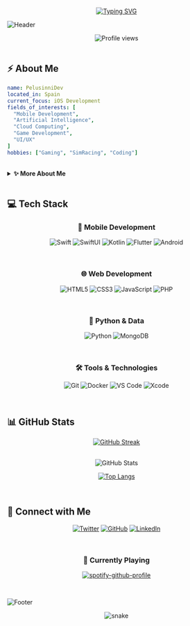 # <div align="center">

<div align="center">
  
[![Typing SVG](https://readme-typing-svg.herokuapp.com?font=JetBrains+Mono&weight=200&size=35&pause=1000&color=FFFFFF&center=true&vCenter=true&random=false&width=600&height=100&lines=Software+Developer;iOS+Development+Enthusiast;AI+%26+ML+Explorer;Cloud+Computing+Passionate)](https://git.io/typing-svg)

</div>

![Header](https://capsule-render.vercel.app/api?type=waving&color=0:000000,100:ffffff&height=200&section=header&text=PelusinniDev&fontSize=70&animation=fadeIn&fontColor=ffffff&fontAlignY=35&desc=Software%20Developer%20|%20iOS%20Expert%20|%20AI%20Enthusiast&descAlignY=55&descAlign=50)

<div align="center">
  <img src="https://komarev.com/ghpvc/?username=PelusinniDev&style=flat-square&color=000000" alt="Profile views"/>
</div>

<br>

## ⚡ About Me  

```yaml
name: PelusinniDev
located_in: Spain
current_focus: iOS Development
fields_of_interests: [
  "Mobile Development",
  "Artificial Intelligence",
  "Cloud Computing",
  "Game Development",
  "UI/UX"
]
hobbies: ["Gaming", "SimRacing", "Coding"]
```

<br>

<details>
<summary><b>✨ More About Me</b></summary>
<br>

- 🌟 **Inspired by Creativity**: Transforming innovative ideas into interactive solutions
- 📱 **Mobile Development Expert**: iOS specialist exploring AI/ML integration
- 🌍 **Cloud Enthusiast**: Working with Oracle Cloud and Ubuntu Server
- 🎮 **Minecraft Innovator**: Custom server and plugin development
- 🏎️ **SimRacing Organizer**: League management with integrated web platform
- 🚀 **Game Developer**: Creator of [_Pol's Asteroids_](https://github.com/pelusinnidev/Pols-Asteroids)
- 💡 **Philosophy**: "Think Different" - Breaking boundaries in software development

</details>

<br>

## 💻 Tech Stack

<div align="center">

### 📱 Mobile Development  
![Swift](https://img.shields.io/badge/Swift-000000?style=for-the-badge&logo=swift&logoColor=white)
![SwiftUI](https://img.shields.io/badge/SwiftUI-000000?style=for-the-badge&logo=swift&logoColor=white)
![Kotlin](https://img.shields.io/badge/Kotlin-000000?style=for-the-badge&logo=kotlin&logoColor=white)
![Flutter](https://img.shields.io/badge/Flutter-000000?style=for-the-badge&logo=flutter&logoColor=white)
![Android](https://img.shields.io/badge/Android-000000?style=for-the-badge&logo=android&logoColor=white)

<br>

### 🌐 Web Development
![HTML5](https://img.shields.io/badge/HTML5-000000?style=for-the-badge&logo=html5&logoColor=white)
![CSS3](https://img.shields.io/badge/CSS3-000000?style=for-the-badge&logo=css3&logoColor=white)
![JavaScript](https://img.shields.io/badge/JavaScript-000000?style=for-the-badge&logo=javascript&logoColor=white)
![PHP](https://img.shields.io/badge/PHP-000000?style=for-the-badge&logo=php&logoColor=white)

<br>

### 🐍 Python & Data
![Python](https://img.shields.io/badge/Python-000000?style=for-the-badge&logo=python&logoColor=white)
![MongoDB](https://img.shields.io/badge/MongoDB-000000?style=for-the-badge&logo=mongodb&logoColor=white)

<br>

### 🛠️ Tools & Technologies
![Git](https://img.shields.io/badge/Git-000000?style=for-the-badge&logo=git&logoColor=white)
![Docker](https://img.shields.io/badge/Docker-000000?style=for-the-badge&logo=docker&logoColor=white)
![VS Code](https://img.shields.io/badge/VS_Code-000000?style=for-the-badge&logo=visual-studio-code&logoColor=white)
![Xcode](https://img.shields.io/badge/Xcode-000000?style=for-the-badge&logo=xcode&logoColor=white)

</div>

<br>

## 📊 GitHub Stats

<div align="center">
  
[![GitHub Streak](https://github-readme-streak-stats.herokuapp.com/?user=PelusinniDev&theme=graywhite&hide_border=true&date_format=M%20j%5B%2C%20Y%5D)](https://git.io/streak-stats)

<br>

<img src="https://github-readme-stats.vercel.app/api?username=PelusinniDev&show_icons=true&theme=graywhite&hide_border=true&count_private=true" alt="GitHub Stats">

<br>

[![Top Langs](https://github-readme-stats.vercel.app/api/top-langs/?username=PelusinniDev&layout=compact&theme=graywhite&hide_border=true)](https://github.com/anuraghazra/github-readme-stats)

</div>

<br>

## 🤝 Connect with Me

<div align="center">
  
[![Twitter](https://img.shields.io/badge/Twitter-000000?style=for-the-badge&logo=twitter&logoColor=white)](https://twitter.com/pelusinnidev)
[![GitHub](https://img.shields.io/badge/GitHub-000000?style=for-the-badge&logo=github&logoColor=white)](https://github.com/pelusinnidev)
[![LinkedIn](https://img.shields.io/badge/LinkedIn-000000?style=for-the-badge&logo=linkedin&logoColor=white)](https://linkedin.com/in/pelusinnidev)

</div>

<br>

<div align="center">
  
### 🎵 Currently Playing
[![spotify-github-profile](https://spotify-github-profile.vercel.app/api/view?uid=pelusinnidev&cover_image=true&theme=natemoo-re&show_offline=true&background_color=000000&interchange=true&bar_color=ffffff&bar_color_cover=false)](https://spotify-github-profile.vercel.app/api/view?uid=pelusinnidev&redirect=true)

</div>

<br>

![Footer](https://capsule-render.vercel.app/api?type=waving&color=0:ffffff,100:000000&height=100&section=footer)

<div align="center">
  <img src="https://github.com/PelusinniDev/PelusinniDev/blob/output/github-contribution-grid-snake-dark.svg" alt="snake">
</div>
